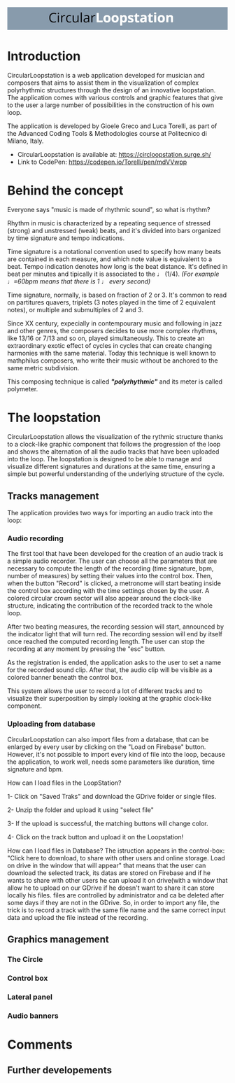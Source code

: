 <div style="text-align:center"><img src="images/Banner_Cil.jpeg" /></div>

# Introduction
CircularLoopstation is a web application developed for musician and composers that aims to assist them in the visualization of complex polyrhythmic structures through the design of an innovative loopstation. The application comes with various controls and graphic features that give to the user a large number of possibilities in the construction of his own loop.

The application is developed by Gioele Greco and Luca Torelli, as part of the Advanced Coding Tools & Methodologies course at Politecnico di Milano, Italy.

- CircularLoopstation is available at: https://circloopstation.surge.sh/
- Link to CodePen: https://codepen.io/Torelli/pen/mdVVwpp

# Behind the concept
Everyone says "music is made of rhythmic sound", so what is rhythm?

Rhythm in music is characterized by a repeating sequence of stressed (strong) and unstressed (weak) beats, and it's divided into bars organized by time signature and tempo indications.

Time signature is a notational convention used to specify how many beats are contained in each measure, and which note value is equivalent to a beat.
Tempo indication denotes how long is the beat distance. It's defined in beat per minutes and tipically it is associated to the ♩ (1/4). *(For example ♩=60bpm means that there is 1 ♩ every second)*

Time signature, normally, is based on fraction of 2 or 3. It's common to read on partitures quavers, triplets (3 notes played in the time of 2 equivalent notes), or multiple and submultiples of 2 and 3.

Since XX century, expecially in contempourary music and following in jazz and other genres, the composers decides to use more complex rhythms, like 13/16 or 7/13 and so on, played simultaneously. This to create an extraordinary exotic effect of cycles in cycles that can create changing harmonies with the same material. Today this technique is well known to mathphilus composers, who write their music without be anchored to the same metric subdivision.

This composing technique is called ***"polyrhythmic"*** and its meter is called polymeter.

# The loopstation
CircularLoopstation allows the visualization of the rythmic structure thanks to a clock-like graphic component that follows the progression of the loop and shows the alternation of all the audio tracks that have been uploaded into the loop. The loopstation is designed to be able to manage and visualize different signatures and durations at the same time, ensuring a simple but powerful understanding of the underlying structure of the cycle.

## Tracks management
The application provides two ways for importing an audio track into the loop:

### Audio recording
The first tool that have been developed for the creation of an audio track is a simple audio recorder. The user can choose all the parameters that are necessary to compute the length of the recording (time signature, bpm, number of measures) by setting their values into the control box. Then, when the button "Record" is clicked, a metronome will start beating inside the control box according with the time settings chosen by the user. A colored circular crown sector will also appear around the clock-like structure, indicating the contribution of the recorded track to the whole loop.

After two beating measures, the recording session will start, announced by the indicator light that will turn red. The recording session will end by itself once reached the computed recording length. The user can stop the recording at any moment by pressing the "esc" button.

As the registration is ended, the application asks to the user to set a name for the recorded sound clip. After that, the audio clip will be visible as a colored banner beneath the control box.

This system allows the user to record a lot of different tracks and to visualize their superposition by simply looking at the graphic clock-like component.

### Uploading from database
CircularLoopstation can also import files from a database, that can be enlarged by every user by clicking on the "Load on Firebase" button.
However, it's not possible to import every kind of file into the loop, because the application, to work well, needs some parameters like duration, time signature and bpm.

How can I load files in the LoopStation?

1- Click on "Saved Traks" and download the GDrive folder or single files.

2- Unzip the folder and upload it using "select file"

3- If the upload is successful, the matching buttons will change color.

4- Click on the track button and upload it on the Loopstation!

How can I load files in Database?
The istruction appears in the control-box: "Click here to download, to share with other users and online storage. Load on drive in the window that will appear"
that means that the user can download the selected track, its datas are stored on Firebase
and if he wants to share with other users he can upload it on drive(with a window that allow he to upload on our GDrive
if he doesn't want to share it can store locally his files.
files are controlled by administrator and ca be deleted after some days if they are not in the GDrive.
So, in order to import any file, the trick is to record a track with the same file name and the same correct input data and upload the file instead of the recording. 

## Graphics management
### The Circle

### Control box

### Lateral panel

### Audio banners

# Comments

## Further developements



